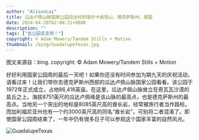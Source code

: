 ```yaml
---
author: "AlisonLai"
title: 瓜达卢佩山脉国家公园日出时的埃尔卡皮坦山，德克萨斯州，美国
date: 2024-04-28T02:00:21+0800
description: ""
tags: ["去公园走走吧！"]
copyright: © Adam Mowery/Tandem Stills + Motion
thumbnail: /bing/GuadalupeTexas.jpg
---
```

图文来源自：bing.  copyright: © Adam Mowery/Tandem Stills + Motion

好好利用国家公园周的最后一天吧！如果你还没有时间参加为期九天的庆祝活动，请看过来！让我们带你去德克萨斯州西部的瓜达卢佩山脉国家公园看看。该公园于1972年正式成立，占地86,416英亩。在这里，瓜达卢佩山脉耸立在奇瓦瓦沙漠的盐丘之上。海拔8751英尺的瓜达卢佩峰是该山脉的最高点，也是德克萨斯州的最高点。当地另一个突出的地标是8085英尺高的酋长岩，经常被旅行者当作路标。而加利福尼亚州也有一个约3000英尺高的同名“酋长岩”，可别将二者混淆了。即使国家公园周结束了，一年中仍有很多日子可以参观这个国家丰富的自然风光。

![GuadalupeTexas](/bing/GuadalupeTexas.jpg)